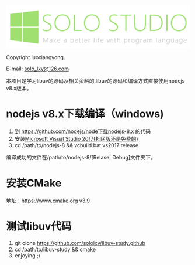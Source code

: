 ![solo-studio](https://github.com/sololxy/solo-word-count/blob/master/img/solo-studio.png)

Copyright luoxiangyong.

E-mail: solo_lxy@126.com

本项目是学习libuv的源码及相关资料的,libuv的源码和编译方式直接使用nodejs v8.x版本。

# nodejs v8.x下载编译（windows)
1. 到 https://github.com/nodejs/node下载nodejs-8.x 的代码
2. 安装[Microsoft Visual Studio 2017(社区版还是免费的)](https://www.visualstudio.com/zh-hans/thank-you-downloading-visual-studio/?sku=Community&rel=15)
3. cd /path/to/nodejs-8 && vcbuild.bat vs2017 release

编译成功的文件在/path/to/nodejs-8/[Relase| Debug]文件夹下。

# 安装CMake
地址：https://www.cmake.org v3.9

# 测试libuv代码

1. git clone https://github.com/sololxy/libuv-study.github
2. cd /path/to/libuv-study && cmake
3. enjoying ;)

